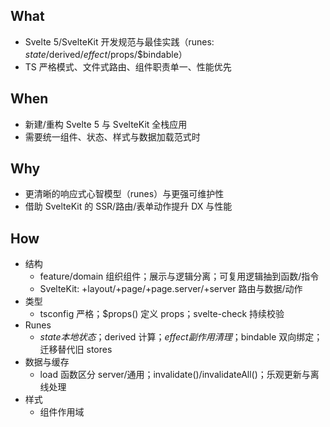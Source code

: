 ## What
- Svelte 5/SvelteKit 开发规范与最佳实践（runes: $state/$derived/$effect/$props/$bindable）
- TS 严格模式、文件式路由、组件职责单一、性能优先

## When
- 新建/重构 Svelte 5 与 SvelteKit 全栈应用
- 需要统一组件、状态、样式与数据加载范式时

## Why
- 更清晰的响应式心智模型（runes）与更强可维护性
- 借助 SvelteKit 的 SSR/路由/表单动作提升 DX 与性能

## How
- 结构
  - feature/domain 组织组件；展示与逻辑分离；可复用逻辑抽到函数/指令
  - SvelteKit: +layout/+page/+page.server/+server 路由与数据/动作
- 类型
  - tsconfig 严格；$props() 定义 props；svelte-check 持续校验
- Runes
  - $state 本地状态；$derived 计算；$effect 副作用清理；$bindable 双向绑定；迁移替代旧 stores
- 数据与缓存
  - load 函数区分 server/通用；invalidate()/invalidateAll()；乐观更新与离线处理
- 样式
  - 组件作用域 <style>；CSS 变量做主题；class: 条件样式；移动优先
- 性能
  - keyed each；懒加载与动态 import；派生值避免重复计算；代码分割/预加载
- 表单
  - use:enhance 渐进增强；服务端动作校验与错误回传；无障碍与可达性
- 错误/安全/可达性
  - +error.svelte 边界；输入校验与 @html 慎用；语义化标签、键盘导航、对比度
- 测试
  - Vitest/Testing Library 组件；Playwright E2E；axe 可达性

## Key Points
- 小而专一组件；插槽/片段组合；context 共享状态
- 使用 locals/通用工具抽象重复逻辑
- 遵循 SvelteKit 代码拆分与预取策略

## Compact Map
- 架构: 组件/路由/布局
- 类型: 严格/生成类型/$types
- 状态: $state/$derived/$effect/$bindable/context
- 数据: load/actions/invalidations
- 样式: scoped/CSS vars/utility
- 性能: keyed/lazy/split/profile
- 表单: enhance/校验/无障碍
- 安全: XSS/CSRF/HTTPS
- 测试: 单元/E2E/a11y

## Example Questions
1) 如何用 $state/$derived 重构旧 store 逻辑？
2) +page.server 与 +server 该放哪些逻辑？
3) use:enhance 表单如何处理校验与错误回显？
4) 何时使用 invalidate vs invalidateAll？
5) 列表渲染为何必须使用 keyed each？
6) 如何组织 feature 级组件与可复用逻辑？
7) 如何用 CSS 变量与 scoped 样式实现主题化？
8) 如何隔离副作用并在组件卸载时清理？
9) 懒加载与 svelte:component 的推荐场景？
10) SvelteKit 中错误边界与 SEO 需注意什么？
11) 如何配置 svelte-check 与 TS 严格类型？

Source: d:\mycode\awesome-copilot\instructions\svelte.instructions.md | Generated: 2025-10-17
